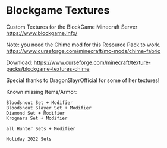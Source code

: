 # Blockgame Textures

 Custom Textures for the BlockGame Minecraft Server
 https://www.blockgame.info/
 
 Note: you need the Chime mod for this Resource Pack to work.
 https://www.curseforge.com/minecraft/mc-mods/chime-fabric

Download:
https://www.curseforge.com/minecraft/texture-packs/blockgame-textures-chime

Special thanks to DragonSlayrOfficial for some of her textures!

Known missing Items/Armor:

	Bloodsnout Set + Modifier
	Bloodsnout Slayer Set + Modifier
	Diamond Set + Modifier
	Krognars Set + Modifier
	
	all Hunter Sets + Modifier
	
	Holiday 2022 Sets
